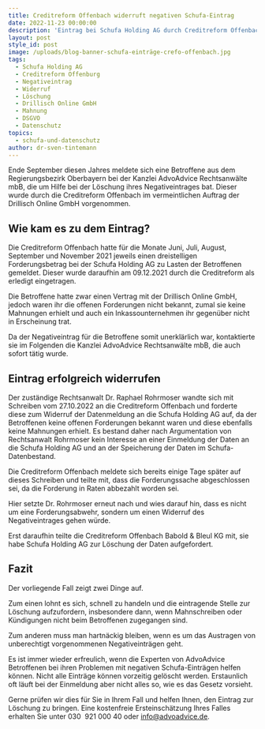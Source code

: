 ```yaml
---
title: Creditreform Offenbach widerruft negativen Schufa-Eintrag
date: 2022-11-23 00:00:00
description: 'Eintrag bei Schufa Holding AG durch Creditreform Offenbach widerrufen. '
layout: post
style_id: post
image: /uploads/blog-banner-schufa-einträge-crefo-offenbach.jpg
tags:
  - Schufa Holding AG
  - Creditreform Offenburg
  - Negativeintrag
  - Widerruf
  - Löschung
  - Drillisch Online GmbH
  - Mahnung
  - DSGVO
  - Datenschutz
topics:
  - schufa-und-datenschutz
author: dr-sven-tintemann
---
```

Ende September diesen Jahres meldete sich eine Betroffene aus dem Regierungsbezirk Oberbayern bei der Kanzlei AdvoAdvice Rechtsanwälte mbB, die um Hilfe bei der Löschung ihres Negativeintrages bat. Dieser wurde durch die Creditreform Offenbach im vermeintlichen Auftrag der Drillisch Online GmbH vorgenommen.

## Wie kam es zu dem Eintrag?

Die Creditreform Offenbach hatte für die Monate Juni, Juli, August, September und November 2021 jeweils einen dreistelligen Forderungsbetrag bei der Schufa Holding AG zu Lasten der Betroffenen gemeldet. Dieser wurde daraufhin am 09.12.2021 durch die Creditreform als erledigt eingetragen.

Die Betroffene hatte zwar einen Vertrag mit der Drillisch Online GmbH, jedoch waren ihr die offenen Forderungen nicht bekannt, zumal sie keine Mahnungen erhielt und auch ein Inkassounternehmen ihr gegenüber nicht in Erscheinung trat.

Da der Negativeintrag für die Betroffene somit unerklärlich war, kontaktierte sie im Folgenden die Kanzlei AdvoAdvice Rechtsanwälte mbB, die auch sofort tätig wurde.

## Eintrag erfolgreich widerrufen

Der zuständige Rechtsanwalt Dr. Raphael Rohrmoser wandte sich mit Schreiben vom 27.10.2022 an die Creditreform Offenbach und forderte diese zum Widerruf der Datenmeldung an die Schufa Holding AG auf, da der Betroffenen keine offenen Forderungen bekannt waren und diese ebenfalls keine Mahnungen erhielt. Es bestand daher nach Argumentation von Rechtsanwalt Rohrmoser kein Interesse an einer Einmeldung der Daten an die Schufa Holding AG und an der Speicherung der Daten im Schufa-Datenbestand.

Die Creditreform Offenbach meldete sich bereits einige Tage später auf dieses Schreiben und teilte mit, dass die Forderungssache abgeschlossen sei, da die Forderung in Raten abbezahlt worden sei.&nbsp;

Hier setzte Dr. Rohrmoser erneut nach und wies darauf hin, dass es nicht um eine Forderungsabwehr, sondern um einen Widerruf des Negativeintrages gehen würde.

Erst daraufhin teilte die Creditreform Offenbach Babold & Bleul KG mit, sie habe Schufa Holding AG zur Löschung der Daten aufgefordert.

## Fazit

Der vorliegende Fall zeigt zwei Dinge auf.&nbsp;

Zum einen lohnt es sich, schnell zu handeln und die eintragende Stelle zur Löschung aufzufordern, insbesondere dann, wenn Mahnschreiben oder Kündigungen nicht beim Betroffenen zugegangen sind.&nbsp;

Zum anderen muss man hartnäckig bleiben, wenn es um das Austragen von unberechtigt vorgenommenen Negativeinträgen geht.&nbsp;

Es ist immer wieder erfreulich, wenn die Experten von AdvoAdvice Betroffenen bei ihren Problemen mit negativen Schufa-Einträgen helfen können. Nicht alle Einträge können vorzeitig gelöscht werden. Erstaunlich oft läuft bei der Einmeldung aber nicht alles so, wie es das Gesetz vorsieht.

Gerne prüfen wir dies für Sie in Ihrem Fall und helfen Ihnen, den Eintrag zur Löschung zu bringen. Eine kostenfreie Ersteinschätzung Ihres Falles erhalten Sie unter 030 &nbsp;921 000 40 oder info@advoadvice.de.